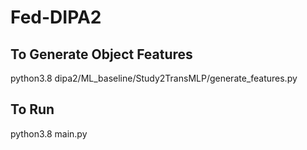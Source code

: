 # Fed-DIPA2

## To Generate Object Features

python3.8 dipa2/ML_baseline/Study2TransMLP/generate_features.py

## To Run

python3.8 main.py


